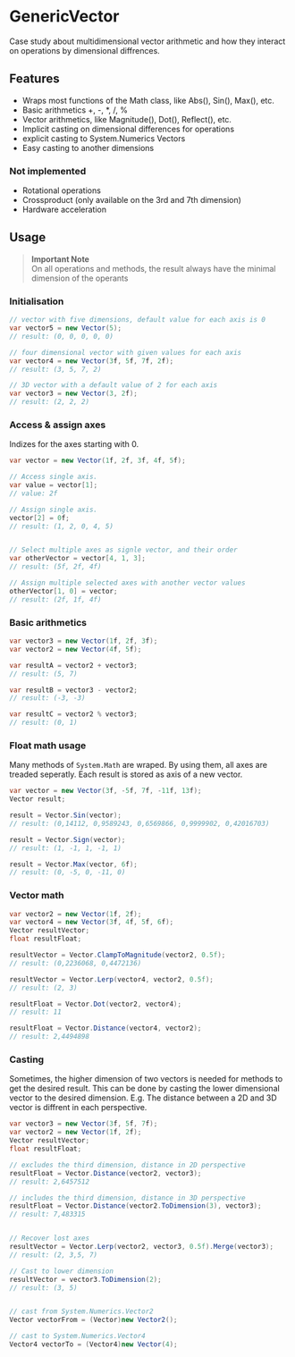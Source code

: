 # GenericVector
Case study about multidimensional vector arithmetic and how they interact on operations by dimensional diffrences.

## Features
- Wraps most functions of the Math class, like Abs(), Sin(), Max(), etc.
- Basic arithmetics +, -, *, /, % 
- Vector arithmetics, like Magnitude(), Dot(), Reflect(), etc.
- Implicit casting on dimensional differences for operations
- explicit casting to System.Numerics Vectors
- Easy casting to another dimensions

### Not implemented
- Rotational operations
- Crossproduct (only available on the 3rd and 7th dimension)
- Hardware acceleration

## Usage
> **Important Note**  
On all operations and methods, the result always have the minimal dimension of the operants

### Initialisation

```c#
// vector with five dimensions, default value for each axis is 0
var vector5 = new Vector(5);
// result: (0, 0, 0, 0, 0)

// four dimensional vector with given values for each axis
var vector4 = new Vector(3f, 5f, 7f, 2f);
// result: (3, 5, 7, 2)

// 3D vector with a default value of 2 for each axis
var vector3 = new Vector(3, 2f);
// result: (2, 2, 2)
```

### Access & assign axes
Indizes for the axes starting with 0.

```c#
var vector = new Vector(1f, 2f, 3f, 4f, 5f);

// Access single axis.
var value = vector[1];
// value: 2f

// Assign single axis.
vector[2] = 0f;
// result: (1, 2, 0, 4, 5)


// Select multiple axes as signle vector, and their order
var otherVector = vector[4, 1, 3];
// result: (5f, 2f, 4f)

// Assign multiple selected axes with another vector values
otherVector[1, 0] = vector;
// result: (2f, 1f, 4f)
```

### Basic arithmetics

```c#
var vector3 = new Vector(1f, 2f, 3f);
var vector2 = new Vector(4f, 5f);

var resultA = vector2 + vector3;
// result: (5, 7)

var resultB = vector3 - vector2;
// result: (-3, -3)

var resultC = vector2 % vector3;
// result: (0, 1)
```


### Float math usage
Many methods of `System.Math` are wraped. By using them, all axes are treaded seperatly. Each result is stored as axis of a new vector.

```c#
var vector = new Vector(3f, -5f, 7f, -11f, 13f);
Vector result;

result = Vector.Sin(vector);
// result: (0,14112, 0,9589243, 0,6569866, 0,9999902, 0,42016703)

result = Vector.Sign(vector);
// result: (1, -1, 1, -1, 1)

result = Vector.Max(vector, 6f);
// result: (0, -5, 0, -11, 0)
```


### Vector math

```c#
var vector2 = new Vector(1f, 2f);
var vector4 = new Vector(3f, 4f, 5f, 6f);
Vector resultVector;
float resultFloat;

resultVector = Vector.ClampToMagnitude(vector2, 0.5f);
// result: (0,2236068, 0,4472136)

resultVector = Vector.Lerp(vector4, vector2, 0.5f);
// result: (2, 3)

resultFloat = Vector.Dot(vector2, vector4);
// result: 11

resultFloat = Vector.Distance(vector4, vector2);
// result: 2,4494898
```


### Casting
Sometimes, the higher dimension of two vectors is needed for methods to get the desired result.
This can be done by casting the lower dimensional vector to the desired dimension. E.g. The distance between a 2D and 3D vector is diffrent in each perspective.

```c#
var vector3 = new Vector(3f, 5f, 7f);
var vector2 = new Vector(1f, 2f);
Vector resultVector;
float resultFloat;

// excludes the third dimension, distance in 2D perspective
resultFloat = Vector.Distance(vector2, vector3);
// result: 2,6457512

// includes the third dimension, distance in 3D perspective
resultFloat = Vector.Distance(vector2.ToDimension(3), vector3);
// result: 7,483315


// Recover lost axes
resultVector = Vector.Lerp(vector2, vector3, 0.5f).Merge(vector3);
// result: (2, 3,5, 7)

// Cast to lower dimension
resultVector = vector3.ToDimension(2);
// result: (3, 5)


// cast from System.Numerics.Vector2
Vector vectorFrom = (Vector)new Vector2();

// cast to System.Numerics.Vector4
Vector4 vectorTo = (Vector4)new Vector(4);
```